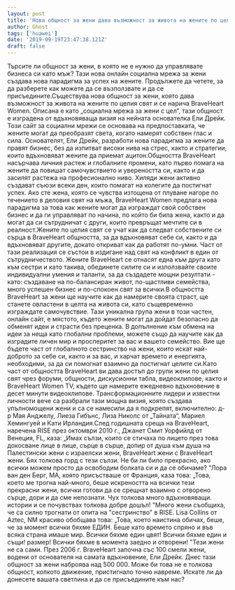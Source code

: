 ```yaml
---
layout: post
title: 'Нова общност за жени дава възможност за живота на жените по целия свят'
author: Ghost
tags: ['huawei']
date: '2019-09-19T23:47:38.121Z'
draft: false
---
```


Търсите ли общност за жени, в която не е нужно да управлявате бизнеса си като мъж? Тази нова онлайн социална мрежа за жени създава нова парадигма за успех на жените. Продължете да четете, за да разберете как можете да се възползвате и да се присъедините.Съществува нова общност за жени, която дава възможност за живота на жените по целия свят и се нарича BraveHeart Women. Описана е като „социална мрежа за жени с цел“, тази общност е изградена от вдъхновяваща визия на нейната основателка Ели Дрейк. Този сайт за социални мрежи се основава на предпоставката, че жените могат да преобразят света, когато намерят собствен глас и сила. Основателят, Ели Дрейк, разработи нова парадигма за жените да правят бизнес, без да изпитват високи нива на стрес, както и стратегии, които вдъхновяват жените да приемат ацитон.Общността BraveHeart насърчава личния растеж и глобалните промени, като първо помага на жените да повишат самочувствието и увереността си, както и да засилят растежа на професионално ниво. Хиляди жени активно създават съюзи всеки ден, които помагат на колегите да постигнат успех. Ако сте жена, която се чувства изтощена от плуване нагоре по течението в деловия свят на мъжа, BraveHeart Women предлага нова парадигма за това как жените могат да изграждат свой собствен бизнес и да ги управляват по начина, по който би била жена, както и да могат да си сътрудничат с други, които превръщат мечтите си в реалност.Жените по целия свят се учат как да следват собствените си сърца в BraveHeart общността, за да вдъхновяват себе си, както и да вдъхновяват другите, докато откриват как да работят по-умни. Част от тази реализация се състои в издигане над свят на конфликт в един от сътрудничеството. Жените BraveHeart се отнасят една към друга като към сестри и като такива, обединете силите си и използвайте своите индивидуални умения и таланти, за да създадете мощни резултати - като: създаване на по-балансиран живот, по-щастливи семейства, много успешен бизнес и по-спокоен свят за всички.В общността BraveHeart за жени ще научите как да намерите своята страст, ще станете овластени в целта на живота си, като същевременно изграждате самочувствие. Тази уникална група жени в този частен, онлайн сайт, е мястото, където жените могат да дойдат безопасно да обменят идеи и страсти без преценка. В допълнение към обмена на идеи за неща като глобални проблеми, можете също да научите как да изградите личен мир и просперитет за вас и вашето семейство. Вие ще бъдете част от глобалното сестринство на жени, които искат най-доброто за себе си, както и за вас, и харчат времето и енергията, необходими, за да си помогнат взаимно да постигнат целите си.Като част от общността BraveHeart ви дава достъп до групи жени по целия свят чрез форуми, общности, дискусионни табла, видеоклипове, както и BraveHeart Women TV, където ще намерите ежедневно вдъхновение в десет минути видеоклипове. Трансформационните лидери и известни личности вече са разбрали тази мощна визия, която създава упълномощени жени и са се намесили да я подкрепят, включително: д-р Мая Анджелу, Лиеза Гибънс, Лиза Николс от „Тайната“, Мариел Хемингуей и Кати Ирландия.След годишната среща на BraveHeart, наречена RISE през октомври 2010 г., Джанет Смит Уорфийлд от Венеция, FL, каза: „Имах сълзи, които се стичаха по лицето през това докосване лице в лице, сърце в сърце, допир от душа към душа на Палестински жени с израелски жени, BraveHeart жени с BraveHeart жени. Бях толкова горд с тези сълзи. Не би ли било прекрасно, ако всички можем просто да освободим болката си и да се обичаме? "Лора ван ден Берг, МА, която присъстваше от Франция, каза това: „Това, което ме трогна най-много, беше искреността на всички тези прекрасни жени, всички готови да се срещнат взаимно с отворено сърце, дори и да сме непознати. Чух толкова много вдъхновяващи. истории и се почувствах толкова добре дошъл! "Много жени съобщиха, че са силно трогнати от опита на "сестринство" в RISE. Lisa Collins от Aztec, NM красиво обобщава това: „Това, което наистина обичах, беше, че за момент всички бяхме ЕДИН. Беше като времето спряно и във всяка страна имаше мир. Всички бяхме един цвят! Всички бяхме един и същи! размер! Всички бяхме в момента заедно и отворени! "Тези жени не са сами. През 2006 г. BraveHeart започна със 100 смели жени, водени от основателя на самата вдъхновение, Ели Дрейк. Днес тази общност за жени наброява над 500 000. Може би това не е толкова общност, колкото движение, пристигнало точно навреме. Искате ли да донесете вашата светлина и да се присъедините към нас? 
